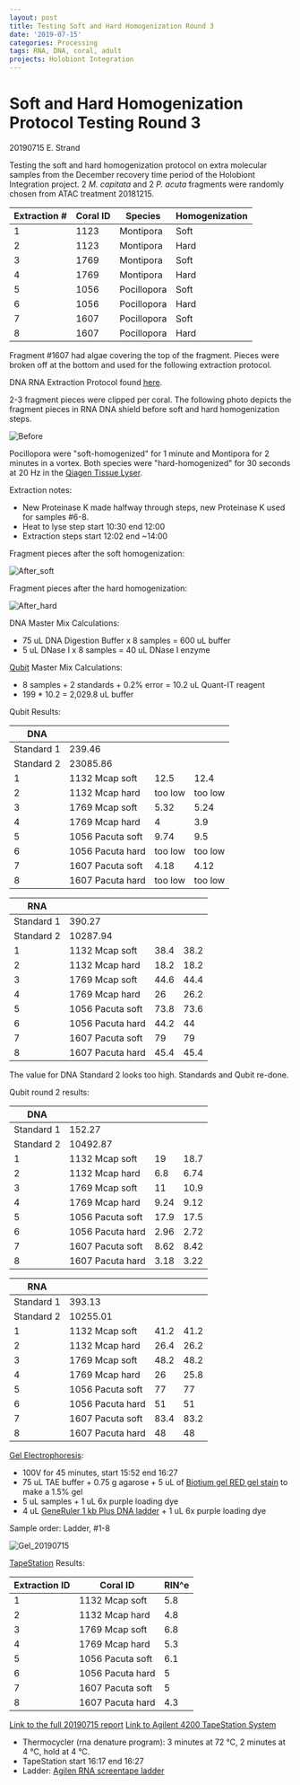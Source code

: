 ```yaml
---
layout: post
title: Testing Soft and Hard Homogenization Round 3
date: '2019-07-15'
categories: Processing
tags: RNA, DNA, coral, adult
projects: Holobiont Integration
---
```


# Soft and Hard Homogenization Protocol Testing Round 3

20190715 E. Strand

Testing the soft and hard homogenization protocol on extra molecular samples from the December recovery time period of the Holobiont Integration project. 2 *M. capitata* and 2 *P. acuta* fragments were randomly chosen from ATAC treatment 20181215.

| Extraction # | Coral ID | Species     | Homogenization |
|--------------|----------|-------------|----------------|
| 1            | 1123     | Montipora   | Soft           |
| 2            | 1123     | Montipora   | Hard           |
| 3            | 1769     | Montipora   | Soft           |
| 4            | 1769     | Montipora   | Hard           |
| 5            | 1056     | Pocillopora | Soft           |
| 6            | 1056     | Pocillopora | Hard           |
| 7            | 1607     | Pocillopora | Soft           |
| 8            | 1607     | Pocillopora | Hard           |

Fragment #1607 had algae covering the top of the fragment. Pieces were broken off at the bottom and used for the following extraction protocol.

DNA RNA Extraction Protocol found [here](https://github.com/emmastrand/EmmaStrand_Notebook/blob/master/_posts/2019-05-31-Zymo-Duet-RNA-DNA-Extraction-Protocol.md).

2-3 fragment pieces were clipped per coral. The following photo depicts the fragment pieces in RNA DNA shield before soft and hard homogenization steps.

![Before](https://github.com/emmastrand/EmmaStrand_Notebook/blob/master/images/20190715_before3.JPG?raw=true)

Pocillopora were "soft-homogenized" for 1 minute and Montipora for 2 minutes in a vortex. Both species were "hard-homogenized" for 30 seconds at 20 Hz in the [Qiagen Tissue Lyser]().

Extraction notes:  
- New Proteinase K made halfway through steps, new Proteinase K used for samples #6-8.  
- Heat to lyse step start 10:30 end 12:00  
- Extraction steps start 12:02 end ~14:00  

Fragment pieces after the soft homogenization:  

![After_soft](https://github.com/emmastrand/EmmaStrand_Notebook/blob/master/images/20190715_soft.JPG?raw=true)  

Fragment pieces after the hard homogenization:  

![After_hard](https://github.com/emmastrand/EmmaStrand_Notebook/blob/master/images/20190715_hard.JPG?raw=true)

DNA Master Mix Calculations:  
- 75 uL DNA Digestion Buffer x 8 samples = 600 uL buffer  
- 5 uL DNase I x 8 samples = 40 uL DNase I enzyme  

[Qubit](https://github.com/emmastrand/EmmaStrand_Notebook/blob/master/_posts/2019-05-31-Qubit-Protocol.md) Master Mix Calculations:  
- 8 samples + 2 standards + 0.2% error = 10.2 uL Quant-IT reagent  
- 199 * 10.2 = 2,029.8 uL buffer

Qubit Results:

| DNA        |                  |         |         |
|------------|------------------|---------|---------|
| Standard 1 | 239.46           |         |         |
| Standard 2 | 23085.86         |         |         |
| 1          | 1132 Mcap soft   | 12.5    | 12.4    |
| 2          | 1132 Mcap hard   | too low | too low |
| 3          | 1769 Mcap soft   | 5.32    | 5.24    |
| 4          | 1769 Mcap hard   | 4       | 3.9     |
| 5          | 1056 Pacuta soft | 9.74    | 9.5     |
| 6          | 1056 Pacuta hard | too low | too low |
| 7          | 1607 Pacuta soft | 4.18    | 4.12    |
| 8          | 1607 Pacuta hard | too low | too low |

| RNA        |                  |      |      |
|------------|------------------|------|------|
| Standard 1 | 390.27           |      |      |
| Standard 2 | 10287.94         |      |      |
| 1          | 1132 Mcap soft   | 38.4 | 38.2 |
| 2          | 1132 Mcap hard   | 18.2 | 18.2 |
| 3          | 1769 Mcap soft   | 44.6 | 44.4 |
| 4          | 1769 Mcap hard   | 26   | 26.2 |
| 5          | 1056 Pacuta soft | 73.8 | 73.6 |
| 6          | 1056 Pacuta hard | 44.2 | 44   |
| 7          | 1607 Pacuta soft | 79   | 79   |
| 8          | 1607 Pacuta hard | 45.4 | 45.4 |

The value for DNA Standard 2 looks too high. Standards and Qubit re-done.  

Qubit round 2 results:

| DNA        |                  |      |      |
|------------|------------------|------|------|
| Standard 1 | 152.27           |      |      |
| Standard 2 | 10492.87         |      |      |
| 1          | 1132 Mcap soft   | 19   | 18.7 |
| 2          | 1132 Mcap hard   | 6.8  | 6.74 |
| 3          | 1769 Mcap soft   | 11   | 10.9 |
| 4          | 1769 Mcap hard   | 9.24 | 9.12 |
| 5          | 1056 Pacuta soft | 17.9 | 17.5 |
| 6          | 1056 Pacuta hard | 2.96 | 2.72 |
| 7          | 1607 Pacuta soft | 8.62 | 8.42 |
| 8          | 1607 Pacuta hard | 3.18 | 3.22 |

| RNA        |                  |      |      |
|------------|------------------|------|------|
| Standard 1 | 393.13           |      |      |
| Standard 2 | 10255.01         |      |      |
| 1          | 1132 Mcap soft   | 41.2 | 41.2 |
| 2          | 1132 Mcap hard   | 26.4 | 26.2 |
| 3          | 1769 Mcap soft   | 48.2 | 48.2 |
| 4          | 1769 Mcap hard   | 26   | 25.8 |
| 5          | 1056 Pacuta soft | 77   | 77   |
| 6          | 1056 Pacuta hard | 51   | 51   |
| 7          | 1607 Pacuta soft | 83.4 | 83.2 |
| 8          | 1607 Pacuta hard | 48   | 48   |

[Gel Electrophoresis](https://meschedl.github.io/MESPutnam_Open_Lab_Notebook/Gel-Protocol/):  
- 100V for 45 minutes, start 15:52 end 16:27  
- 75 uL TAE buffer + 0.75 g agarose + 5 uL of [ Biotium gel RED gel stain](https://biotium.com/technology/nucleic-acid-gel-stains/gelred-gelgreen-dna-gel-stains/?keyword=dna%20gel%20electrophoresis&creative=262626170330&gclid=EAIaIQobChMIsIKv5va34wIVzICfCh1BowDnEAAYASAAEgKjK_D_BwE) to make a 1.5% gel  
- 5 uL samples + 1 uL 6x purple loading dye  
- 4 uL [GeneRuler 1 kb Plus DNA ladder](https://github.com/emmastrand/EmmaStrand_Notebook/blob/master/images/GeneRuler_1kb_Plus_DNALadder_250ug_UG.bmp-650.jpg?raw=true) + 1 uL 6x purple loading dye

Sample order: Ladder, #1-8

![Gel_20190715](https://github.com/emmastrand/EmmaStrand_Notebook/blob/master/images/20190715.jpg?raw=true)

[TapeStation](https://github.com/emmastrand/EmmaStrand_Notebook/blob/master/_posts/2019-05-31-TapeStation-Protocol.md) Results:  

| Extraction ID | Coral ID         | RIN^e |
|---------------|------------------|-------|
| 1             | 1132 Mcap soft   | 5.8   |
| 2             | 1132 Mcap hard   | 4.8   |
| 3             | 1769 Mcap soft   | 6.8   |
| 4             | 1769 Mcap hard   | 5.3   |
| 5             | 1056 Pacuta soft | 6.1   |
| 6             | 1056 Pacuta hard | 5     |
| 7             | 1607 Pacuta soft | 5     |
| 8             | 1607 Pacuta hard | 4.3   |

[Link to the full 20190715 report](https://github.com/emmastrand/EmmaStrand_Notebook/blob/master/TapeStation/2019-07-15%20-%2016.17.52.pdf)
[Link to Agilent 4200 TapeStation System](https://www.agilent.com/cs/library/technicaloverviews/public/5991-6616EN.pdf)

- Thermocycler (rna denature program): 3 minutes at 72 &deg;C, 2 minutes at 4 &deg;C, hold at 4 &deg;C.  
- TapeStation start 16:17 end 16:27  
- Ladder: [Agilen RNA screentape ladder](https://www.agilent.com/en/product/automated-electrophoresis/tapestation-systems/tapestation-rna-screentape-reagents/rna-screentape-analysis-228268)

